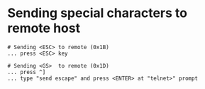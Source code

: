 # Sending special characters to remote host
```
# Sending <ESC> to remote (0x1B)
... press <ESC> key

# Sending <GS>  to remote (0x1D)
... press ^]
... type "send escape" and press <ENTER> at "telnet>" prompt

```
